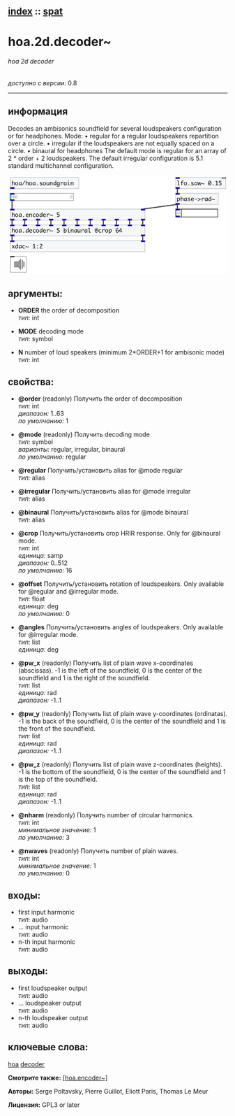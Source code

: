 [index](index.html) :: [spat](category_spat.html)
---

# hoa.2d.decoder~

###### hoa 2d decoder

*доступно с версии:* 0.8

---


## информация
Decodes an ambisonics soundfield for several loudspeakers configuration or for headphones. Mode: • regular for a regular loudspeakers repartition over a circle. • irregular if the loudspeakers are not equally spaced on a circle. • binaural for headphones The default mode is regular for an array of 2 * order + 2 loudspeakers. The default irregular configuration is 5.1 standard multichannel configuration.


[![example](../examples/img/hoa.2d.decoder~.jpg)](../examples/pd/hoa.2d.decoder~.pd)



## аргументы:

* **ORDER**
the order of decomposition<br>
_тип:_ int<br>

* **MODE**
decoding mode<br>
_тип:_ symbol<br>

* **N**
number of loud speakers (minimum 2*ORDER+1 for ambisonic mode)<br>
_тип:_ int<br>





## свойства:

* **@order** (readonly)
Получить the order of decomposition<br>
_тип:_ int<br>
_диапазон:_ 1..63<br>
_по умолчанию:_ 1<br>

* **@mode** (readonly)
Получить decoding mode<br>
_тип:_ symbol<br>
_варианты:_ regular, irregular, binaural<br>
_по умолчанию:_ regular<br>

* **@regular** 
Получить/установить alias for @mode regular<br>
_тип:_ alias<br>

* **@irregular** 
Получить/установить alias for @mode irregular<br>
_тип:_ alias<br>

* **@binaural** 
Получить/установить alias for @mode binaural<br>
_тип:_ alias<br>

* **@crop** 
Получить/установить crop HRIR response. Only for @binaural mode.<br>
_тип:_ int<br>
_единица:_ samp<br>
_диапазон:_ 0..512<br>
_по умолчанию:_ 16<br>

* **@offset** 
Получить/установить rotation of loudspeakers. Only available for @regular and @irregular mode.<br>
_тип:_ float<br>
_единица:_ deg<br>
_по умолчанию:_ 0<br>

* **@angles** 
Получить/установить angles of loudspeakers. Only available for @irregular mode.<br>
_тип:_ list<br>
_единица:_ deg<br>

* **@pw_x** (readonly)
Получить list of plain wave x-coordinates (abscissas). -1 is the left of the soundfield,
0 is the center of the soundfield and 1 is the right of the soundfield.<br>
_тип:_ list<br>
_единица:_ rad<br>
_диапазон:_ -1..1<br>

* **@pw_y** (readonly)
Получить list of plain wave y-coordinates (ordinatas). -1 is the back of the soundfield,
0 is the center of the soundfield and 1 is the front of the soundfield.<br>
_тип:_ list<br>
_единица:_ rad<br>
_диапазон:_ -1..1<br>

* **@pw_z** (readonly)
Получить list of plain wave z-coordinates (heights). -1 is the bottom of the soundfield,
0 is the center of the soundfield and 1 is the top of the soundfield.<br>
_тип:_ list<br>
_единица:_ rad<br>
_диапазон:_ -1..1<br>

* **@nharm** (readonly)
Получить number of circular harmonics.<br>
_тип:_ int<br>
_минимальное значение:_ 1<br>
_по умолчанию:_ 3<br>

* **@nwaves** (readonly)
Получить number of plain waves.<br>
_тип:_ int<br>
_минимальное значение:_ 1<br>
_по умолчанию:_ 0<br>



## входы:

* first input harmonic<br>
_тип:_ audio
* ... input harmonic<br>
_тип:_ audio
* n-th input harmonic<br>
_тип:_ audio



## выходы:

* first loudspeaker output<br>
_тип:_ audio
* ... loudspeaker output<br>
_тип:_ audio
* n-th loudspeaker output<br>
_тип:_ audio



## ключевые слова:

[hoa](keywords/hoa.html)
[decoder](keywords/decoder.html)



**Смотрите также:**
[\[hoa.encoder~\]](hoa.encoder~.html)




**Авторы:** Serge Poltavsky, Pierre Guillot, Eliott Paris, Thomas Le Meur




**Лицензия:** GPL3 or later





